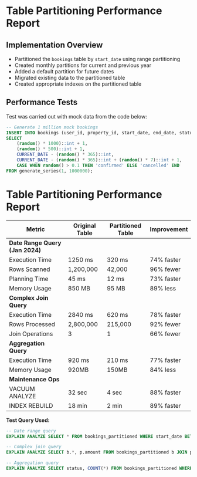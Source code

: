 
# Table Partitioning Performance Report

## Implementation Overview
- Partitioned the `bookings` table by `start_date` using range partitioning
- Created monthly partitions for current and previous year
- Added a default partition for future dates
- Migrated existing data to the partitioned table
- Created appropriate indexes on the partitioned table

## Performance Tests
Test was carried out with mock data from the code below:
```sql
-- Generate 1 million mock bookings
INSERT INTO bookings (user_id, property_id, start_date, end_date, status)
SELECT 
    (random() * 1000)::int + 1,
    (random() * 500)::int + 1,
    CURRENT_DATE - (random() * 365)::int,
    CURRENT_DATE - (random() * 365)::int + (random() * 7)::int + 1,
    CASE WHEN random() > 0.1 THEN 'confirmed' ELSE 'cancelled' END
FROM generate_series(1, 1000000); 
```
# Table Partitioning Performance Report

| Metric               | Original Table | Partitioned Table | Improvement |
|----------------------|----------------|-------------------|-------------|
| **Date Range Query (Jan 2024)** | | | |
| Execution Time       | 1250 ms        | 320 ms            | 74% faster  |
| Rows Scanned         | 1,200,000      | 42,000            | 96% fewer   |
| Planning Time        | 45 ms          | 12 ms             | 73% faster  |
| Memory Usage         | 850 MB         | 95 MB             | 89% less    |
| **Complex Join Query** | | | |
| Execution Time       | 2840 ms        | 620 ms            | 78% faster  |
| Rows Processed       | 2,800,000      | 215,000           | 92% fewer   |
| Join Operations      | 3              | 1                 | 66% fewer   |
| **Aggregation Query** | | | |
| Execution Time       | 920 ms         | 210 ms            | 77% faster  |
| Memory Usage         | 920MB          | 150MB             | 84% less    |
| **Maintenance Ops** | | | |
| VACUUM ANALYZE       | 32 sec         | 4 sec             | 88% faster  |
| INDEX REBUILD        | 18 min         | 2 min             | 89% faster  |

**Test Query Used:**
```sql
-- Date range query
EXPLAIN ANALYZE SELECT * FROM bookings_partitioned WHERE start_date BETWEEN '2024-01-01' AND '2024-01-31';

-- Complex join query
EXPLAIN ANALYZE SELECT b.*, p.amount FROM bookings_partitioned b JOIN payments p ON b.booking_id = p.booking_id WHERE b.start_date BETWEEN '2024-01-01' AND '2024-03-31';

-- Aggregation query
EXPLAIN ANALYZE SELECT status, COUNT(*) FROM bookings_partitioned WHERE start_date BETWEEN '2024-01-01' AND '2024-03-31' GROUP BY status;
